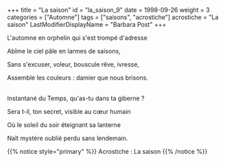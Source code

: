 +++
title = "La saison"
id = "la_saison_9"
date = 1998-09-26
weight = 3
categories = ["Automne"]
tags = ["saisons", "acrostiche"]
acrostiche = "La saison"
LastModifierDisplayName = "Barbara Post"
+++

L'automne en orphelin qui s'est trompé d'adresse

Abîme le ciel pâle en larmes de saisons,

Sans s'excuser, voleur, bouscule rêve, ivresse,

Assemble les couleurs : damier que nous brisons.

 \
Instantané du Temps, qu'as-tu dans ta giberne ?

Sera t-il, ton secret, visible au cœur humain

Où le soleil du soir éteignant sa lanterne

Naît mystère oublié perdu sans lendemain.

{{% notice style="primary" %}}
Acrostiche : La saison
{{% /notice %}}
